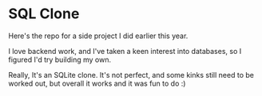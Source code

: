 # SQL Clone

Here's the repo for a side project I did earlier this year.

I love backend work, and I've taken a keen interest into databases, so I figured I'd try building my own.

Really, It's an SQLite clone. It's not perfect, and some kinks still need to be worked out, but overall it works and it was fun to do :)
